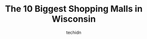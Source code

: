 ---
layout: ampstory
image: https://i0.wp.com/paketmu.com/wp-content/uploads/2023/06/river-court-shopping-center-0-in-wisconsin-1686367865.jpeg?resize=640,853
author: techidn
featured: false
description: Explore the diverse Shopping Mall scene in Wisconsin, home to an incredible selection of 10 establishments catering to every taste. Whether youre in search of iconic favorites or undiscover
title: The 10 Biggest Shopping Malls in Wisconsin
cover:
   title: The 10 Biggest Shopping Malls in Wisconsin
   subtitle: RICKPATE
   background: https://paketmu.com/wp-content/uploads/2023/06/river-court-shopping-center-0-in-wisconsin-1686367865.jpeg

pages: 
 - layout: thirds
   top: <h1>#1 Mayfair</h1>
   bottom: "<p>Anything less than a 5 star... go to Indiana and...We loved this mall! LOVED IT!Nice, clean and perfect...</p>"
   background: https://paketmu.com/wp-content/uploads/2023/06/river-court-shopping-center-1-in-wisconsin-1686367866.jpeg
   backgroundblur: true
 - layout: thirds
   top: <h1>#2 Southridge Mall</h1>
   bottom: "<p>Nice clean, spacious and good place for shopping. Good place for walking if the weather is not good.A lot of major stores and good selections for any taste.Few escalators</p>"
   background: https://paketmu.com/wp-content/uploads/2023/06/river-court-shopping-center-2-in-wisconsin-1686367867.jpeg
   cta:
      link: https://paketmu.com/the-10-biggest-shopping-malls-in-wisconsin/
      text: The 10 Biggest Shopping Malls in Wisconsin
 - layout: thirds
   top: <h1>#3 Fox River Mall</h1>
   bottom: "<p>Great mall! Its not half-empty like many malls are these days. It has all of the popular mall stores - Spencers, Hot Topic, Claires, etc. There are also several nice s</p>"
   background: https://paketmu.com/wp-content/uploads/2023/06/river-court-shopping-center-3-in-wisconsin-1686367868.jpeg
   cta:
      link: https://paketmu.com/the-10-biggest-shopping-malls-in-wisconsin/
      text: The 10 Biggest Shopping Malls in Wisconsin
 - layout: thirds
   top: <h1>#4 Bayshore</h1>
   bottom: "<p>5800 N Bayshore Dr, Glendale, WI 53217, United States</p>"
   background: https://images.unsplash.com/photo-1549241520-425e3dfc01cb?ixlib=rb-4.0.3&ixid=MnwxMjA3fDB8MHxwaG90by1wYWdlfHx8fGVufDB8fHx8&auto=format&fit=crop&w=640&h=853&q=80
   cta:
      link: https://paketmu.com/the-10-biggest-shopping-malls-in-wisconsin/
      text: The 10 Biggest Shopping Malls in Wisconsin
 - layout: thirds
   top: <h1>#5 Bay Park Square</h1>
   bottom: "<p>303 Bay Park Square, Green Bay, WI 54304, United States</p>"
   background: https://images.unsplash.com/photo-1632260260864-caf7fde5ec36?ixlib=rb-4.0.3&ixid=MnwxMjA3fDB8MHxwaG90by1wYWdlfHx8fGVufDB8fHx8&auto=format&fit=crop&w=640&h=853&q=80
   cta:
      link: https://paketmu.com/the-10-biggest-shopping-malls-in-wisconsin/
      text: The 10 Biggest Shopping Malls in Wisconsin
 - layout: thirds
   top: <h1>#6 Johnson Creek Premium Outlets</h1>
   bottom: "<p>575 Linmar Ln, Johnson Creek, WI 53038, United States</p>"
   background: https://images.unsplash.com/photo-1620421680010-0766ff230392?ixlib=rb-4.0.3&ixid=MnwxMjA3fDB8MHxwaG90by1wYWdlfHx8fGVufDB8fHx8&auto=format&fit=crop&w=640&h=853&q=80
   cta:
      link: https://paketmu.com/the-10-biggest-shopping-malls-in-wisconsin/
      text: The 10 Biggest Shopping Malls in Wisconsin
 - layout: thirds
   top: <h1>#7 East Towne Mall</h1>
   bottom: "<p>89 E Towne Way, Madison, WI 53704, United States</p>"
   background: https://images.unsplash.com/photo-1618005182384-a83a8bd57fbe?ixlib=rb-4.0.3&ixid=MnwxMjA3fDB8MHxwaG90by1wYWdlfHx8fGVufDB8fHx8&auto=format&fit=crop&w=640&h=853&q=80
   cta:
      link: https://paketmu.com/the-10-biggest-shopping-malls-in-wisconsin/
      text: The 10 Biggest Shopping Malls in Wisconsin
 - layout: thirds
   middle: Continue reading...
   background: https://images.unsplash.com/photo-1536745287225-21d689278fd1?ixlib=rb-4.0.3&ixid=MnwxMjA3fDB8MHxwaG90by1wYWdlfHx8fGVufDB8fHx8&auto=format&fit=crop&w=640&h=853&q=80
   cta:
      link: https://paketmu.com/the-10-biggest-shopping-malls-in-wisconsin/
      text: The 10 Biggest Shopping Malls in Wisconsin
      
---